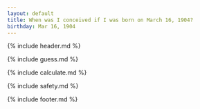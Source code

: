 ```yaml
---
layout: default
title: When was I conceived if I was born on March 16, 1904?
birthday: Mar 16, 1904
---
```


{% include header.md %}

{% include guess.md %}

{% include calculate.md %}

{% include safety.md %}

{% include footer.md %}



